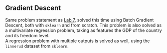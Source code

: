## Gradient Descent

Same problem statement as [Lab 7](../Lab7), solved this time using Batch Gradient Descent, both with `sklearn` and from scratch.
This problem is also solved as a multivariate regression problem, taking as features the GDP of the country and its freedom level. 
<br>
A regression problem with multiple outputs is solved as well, using the `linnerud` dataset from `sklearn`.

